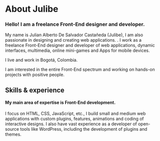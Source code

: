  # About Julibe
 ### Hello! I am a freelance Front-End designer and developer.
My name is Julian Alberto De Salvador Castañeda (Julibe), I am also passionate in designing and creating web applications. .
I work as a freelance Front-End designer and developer of web applications, dynamic interfaces, multimedia, online mini-games and Apps for mobile devices.

I live and work in Bogotá, Colombia.

I am interested in the entire Front-End spectrum and working on hands-on projects with positive people.

## Skills & experience
#### My main area of expertise is Front-End development.
I focus on HTML, CSS, JavaScript, etc., I build small and medium web applications with custom plugins, features, animations and coding of interactive designs.
I also have vast experience as a developer of open-source tools like WordPress, including the development of plugins and themes.

